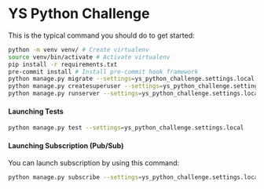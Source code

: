 # YS Python Challenge

This is the typical command you should do to get started:
```bash
python -m venv venv/ # Create virtualenv
source venv/bin/activate # Activate virtualenv
pip install -r requirements.txt
pre-commit install # Install pre-commit hook framework
python manage.py migrate --settings=ys_python_challenge.settings.local # Create database
python manage.py createsuperuser --settings=ys_python_challenge.settings.local # Create superuser
python manage.py runserver --settings=ys_python_challenge.settings.local # Launch server
```

#### Launching Tests

```bash
python manage.py test --settings=ys_python_challenge.settings.local
```

#### Launching Subscription (Pub/Sub)

You can launch subscription by using this command:
```bash
python manage.py subscribe --settings=ys_python_challenge.settings.local
```
